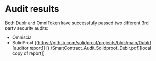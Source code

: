 # Audit results

Both Dublr and OmniToken have successfully passed two different 3rd party security audits:

* Omniscia
* SolidProof [(https://github.com/solidproof/projects/blob/main/Dublr)[auditor report]] [(./SmartContract_Audit_Solidproof_Dublr.pdf)[local copy of report]]

